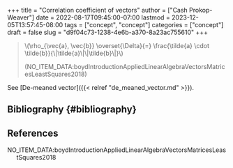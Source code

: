 +++
title = "Correlation coefficient of vectors"
author = ["Cash Prokop-Weaver"]
date = 2022-08-17T09:45:00-07:00
lastmod = 2023-12-05T13:57:45-08:00
tags = ["concept", "concept"]
categories = ["concept"]
draft = false
slug = "d9f04c73-1238-4e6b-a370-8a23ac755610"
+++

> \\(\rho\_{\vec{a}, \vec{b}} \overset{\Delta}{=} \frac{\tilde{a} \cdot \tilde{b}}{\\|\tilde{a}\\|\\|\tilde{b}\\|}\\)
>
> (NO_ITEM_DATA:boydIntroductionAppliedLinearAlgebraVectorsMatricesLeastSquares2018)

See [De-meaned vector]({{< relref "de_meaned_vector.md" >}}).


## Bibliography {#bibliography}

## References

<style>.csl-entry{text-indent: -1.5em; margin-left: 1.5em;}</style><div class="csl-bib-body">
  <div class="csl-entry">NO_ITEM_DATA:boydIntroductionAppliedLinearAlgebraVectorsMatricesLeastSquares2018</div>
</div>
